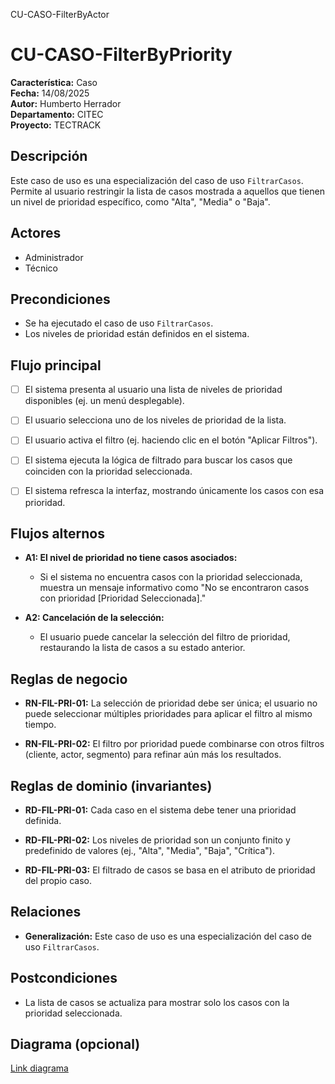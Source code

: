  
CU-CASO-FilterByActor

# CU-CASO-FilterByPriority  
  

**Característica:** Caso   
**Fecha:** 14/08/2025  
**Autor:** Humberto Herrador  
**Departamento:** CITEC  
**Proyecto:** TECTRACK  
  
  

## Descripción  

Este caso de uso es una especialización del caso de uso `FiltrarCasos`. Permite al usuario restringir la lista de casos mostrada a aquellos que tienen un nivel de prioridad específico, como "Alta", "Media" o "Baja".
  

## Actores  

- Administrador  
- Técnico  
  

## Precondiciones  

- Se ha ejecutado el caso de uso `FiltrarCasos`.  
- Los niveles de prioridad están definidos en el sistema.
  

## Flujo principal  

- [ ]   El sistema presenta al usuario una lista de niveles de prioridad disponibles (ej. un menú desplegable).
- [ ]   El usuario selecciona uno de los niveles de prioridad de la lista.
- [ ]  El usuario activa el filtro (ej. haciendo clic en el botón "Aplicar Filtros").
- [ ]   El sistema ejecuta la lógica de filtrado para buscar los casos que coinciden con la prioridad seleccionada.    
- [ ]   El sistema refresca la interfaz, mostrando únicamente los casos con esa prioridad.  
  

## Flujos alternos  

-   **A1: El nivel de prioridad no tiene casos asociados:**
    
    -   Si el sistema no encuentra casos con la prioridad seleccionada, muestra un mensaje informativo como "No se encontraron casos con prioridad [Prioridad Seleccionada]."
        
-   **A2: Cancelación de la selección:**
    
    -   El usuario puede cancelar la selección del filtro de prioridad, restaurando la lista de casos a su estado anterior.
  

## Reglas de negocio  

-   **RN-FIL-PRI-01:** La selección de prioridad debe ser única; el usuario no puede seleccionar múltiples prioridades para aplicar el filtro al mismo tiempo.
    
-   **RN-FIL-PRI-02:** El filtro por prioridad puede combinarse con otros filtros (cliente, actor, segmento) para refinar aún más los resultados.

## Reglas de dominio (invariantes)  

-   **RD-FIL-PRI-01:** Cada caso en el sistema debe tener una prioridad definida.
    
-   **RD-FIL-PRI-02:** Los niveles de prioridad son un conjunto finito y predefinido de valores (ej., "Alta", "Media", "Baja", "Crítica").
    
-   **RD-FIL-PRI-03:** El filtrado de casos se basa en el atributo de prioridad del propio caso.
  

## Relaciones  

- **Generalización:** Este caso de uso es una especialización del caso de uso `FiltrarCasos`.  
  

## Postcondiciones  

- La lista de casos se actualiza para mostrar solo los casos con la prioridad seleccionada.
  

## Diagrama (opcional)  

[Link diagrama](https://app.diagrams.net/#Hgrupotecun-citec-wbeto/portal-tectrack-vite/use-case-diagram/docs/casos-uso/caso/CU-CASO-ViewCases.drawio#%7B%22pageId%22:%2258KHKjolmZH9Jl-Zs60m%22%7D)  


<!--stackedit_data:
eyJoaXN0b3J5IjpbMjA1Mjg5NDMyNiwxODQxODc3MzEzXX0=
-->